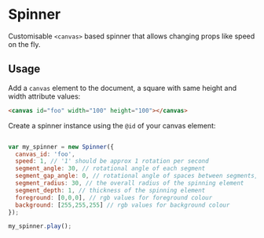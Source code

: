 Spinner
=======

Customisable ```<canvas>``` based spinner that allows changing props like speed on the fly.

Usage
-----

Add a ```canvas``` element to the document, a square with same height and width attribute values:
```html
<canvas id="foo" width="100" height="100"></canvas>
```

Create a spinner instance using the ```@id``` of your canvas element:

```javascript

var my_spinner = new Spinner({
  canvas_id: 'foo',
  speed: 1, // '1' should be approx 1 rotation per second
  segment_angle: 30, // rotational angle of each segment
  segment_gap_angle: 0, // rotational angle of spaces between segments, 0 for continuous
  segment_radius: 30, // the overall radius of the spinning element
  segment_depth: 1, // thickness of the spinning element
  foreground: [0,0,0], // rgb values for foreground colour
  background: [255,255,255] // rgb values for background colour
});

my_spinner.play();
```
